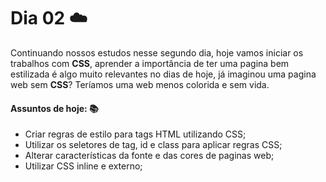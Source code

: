 # Dia 02 ☁️

Continuando nossos estudos nesse segundo dia, hoje vamos iniciar os trabalhos com **CSS**, aprender a importância de ter uma pagina bem estilizada é algo muito relevantes no dias de hoje, já imaginou uma pagina web sem **CSS**? Teríamos uma web menos colorida e sem vida.

#### Assuntos de hoje: 📚

- Criar regras de estilo para tags HTML utilizando CSS;
- Utilizar os seletores de tag, id e class para aplicar regras CSS;
- Alterar características da fonte e das cores de paginas web;
- Utilizar CSS inline e externo;